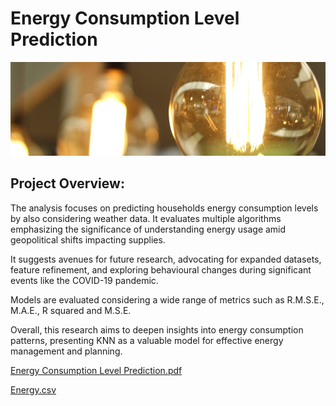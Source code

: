 # Energy Consumption Level Prediction
![Energy Consumption Level Prediction](Images/Energy.jpg)

## Project Overview:
The analysis focuses on predicting households energy consumption levels by also considering weather data. It evaluates multiple algorithms emphasizing the significance of understanding energy usage amid geopolitical shifts impacting supplies.

It suggests avenues for future research, advocating for expanded datasets, feature refinement, and exploring behavioural changes during significant events like the COVID-19 pandemic.

Models are evaluated considering a wide range of metrics such as R.M.S.E., M.A.E., R squared and M.S.E.

Overall, this research aims to deepen insights into energy consumption patterns, presenting KNN as a valuable model for effective energy management and planning.

[Energy Consumption Level Prediction.pdf](https://github.com/justgrossi/Portfolio/blob/main/3.Energy_Consumption_Prediction/Energy_Consumption_Level_Prediction.pdf)

[Energy.csv](https://github.com/justgrossi/Portfolio/blob/main/3.Energy_Consumption_Prediction/energy.csv)